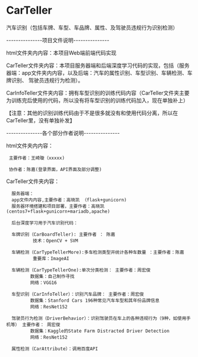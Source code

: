# CarTeller
汽车识别（包括车牌、车型、车品牌、属性、及驾驶员违规行为识别检测）

---------------项目文件说明---------------

html文件夹内内容：本项目Web端前端代码实现

CarTeller文件夹内容：本项目服务器端和后端深度学习代码的实现，包括（服务器端：app文件夹内内容，以及后端：汽车的属性识别、车型识别、车辆检测、车牌识别、  驾驶员违规行为检测）。

CarInfoTeller文件夹内容：拥有车型识别的训练代码内容（CarTeller文件夹主要为训练完后使用的代码，所以没有将车型识别的训练代码加入，现在单独补上）

【注意：其他的识别训练代码由于不是很多就没有和使用代码分离，所以在CarTeller里，没有单独补发】

---------------各个部分作者说明---------------

html文件夹内内容：

     主要作者：王崎璇（xxxxx)
     
     协作者：陈嘉(登录界面，API界面及部分调整)
     
CarTeller文件夹内容：

      服务器端：
      app文件内内容,主要作者：高晓凯 （flask+gunicorn)
      服务器环境搭建和项目部署，主要作者：高晓凯(centos7+flask+gunicorn+mariadb,apache)
      
      后台深度学习用于汽车识别代码：
      
      车牌识别（CarBoardTeller): 主要作者 ： 陈嘉
              技术：OpenCV + SVM
      
      车辆检测（CarTypeTellerMore):多车检测类型并统计各种车数量 ：主要作者：陈嘉
              重要库：ImageAI
      
      车辆检测（CarTypeTellerOne):单次分类检测： 主要作者：周宏俊
             数据集：自己制作寻找
             网络：VGG16
      
      车型识别（CarInfoTeller）：识别汽车品牌： 主要作者：周宏俊
             数据集：Stanford Cars 196种常见汽车车型和其年份品牌信息
             网络：ResNet152
     
      驾驶员行为检测（DriverBehavior）：识别驾驶员在车上的各种违规行为（9种，如使用手机等） 主要作者： 周宏俊
             数据集：Kaggle的State Farm Distracted Driver Detection
             网络：ResNet152
      
      属性检测（CarAttribute）：调用百度API

